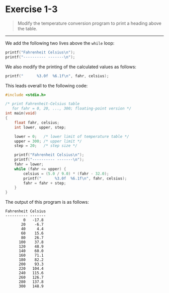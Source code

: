 # Exercise 1-3

> Modify the temperature conversion program to print a heading above the table.

---

We add the following two lives above the `while` loop:
```c
printf("Fahrenheit Celsius\n");
printf("---------- -------\n");
```
We also modify the printing of the calculated values as follows:
```c
printf("      %3.0f  %6.1f\n", fahr, celsius);
```
This leads overall to the following code:
```c
#include <stdio.h>

/* print Fahrenheit-Celsius table
   for fahr = 0, 20, ..., 300; floating-point version */
int main(void)
{
	float fahr, celsius;
	int lower, upper, step;

	lower = 0;   /* lower limit of temperature table */
	upper = 300; /* upper limit */
	step = 20;   /* step size */

	printf("Fahrenheit Celsius\n");
	printf("---------- -------\n");
	fahr = lower;
	while (fahr <= upper) {
		celsius = (5.0 / 9.0) * (fahr - 32.0);
		printf("      %3.0f  %6.1f\n", fahr, celsius);
		fahr = fahr + step;
	}
}
```
The output of this program is as follows:
```text
Fahrenheit Celsius
---------- -------
        0   -17.8
       20    -6.7
       40     4.4
       60    15.6
       80    26.7
      100    37.8
      120    48.9
      140    60.0
      160    71.1
      180    82.2
      200    93.3
      220   104.4
      240   115.6
      260   126.7
      280   137.8
      300   148.9
```
